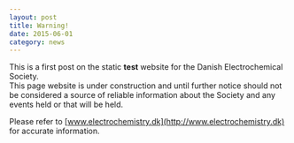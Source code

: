 ```yaml
---
layout: post
title: Warning!
date: 2015-06-01
category: news
---
```


This is a first post on the static **test** website for the Danish Electrochemical Society.  
This page website is under construction and until further notice should not be considered
a source of reliable information about the Society and any events held or that will be held.

Please refer to [www.electrochemistry.dk](http://www.electrochemistry.dk) for  accurate information.
